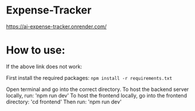 # Expense-Tracker
https://ai-expense-tracker.onrender.com/
# How to use:
If the above link does not work:

First install the required packages:
`npm install -r requirements.txt`

Open terminal and go into the correct directory.
To host the backend server locally, run:
'npm run dev'
To host the frontend locally, go into the frontend directory:
'cd frontend'
Then run:
'npm run dev'




